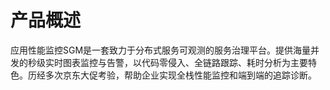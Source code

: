 # 产品概述

应用性能监控SGM是一套致力于分布式服务可观测的服务治理平台。提供海量并发的秒级实时图表监控与告警，以代码零侵入、全链路跟踪、耗时分析为主要特色。历经多次京东大促考验，帮助企业实现全栈性能监控和端到端的追踪诊断。